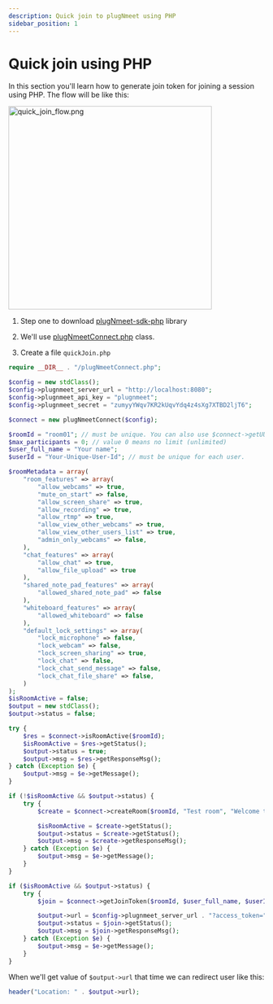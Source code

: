 ```yaml
---
description: Quick join to plugNmeet using PHP
sidebar_position: 1
---
```


# Quick join using PHP

In this section you'll learn how to generate join token for joining a session using PHP. The flow will be like this:

<img src="/img/tutorials/quick_join_flow.png" width="400" alt="quick_join_flow.png" loading="lazy"/>

1. Step one to download [plugNmeet-sdk-php](https://github.com/mynaparrot/plugNmeet-sdk-php/releases) library

2. We'll use [plugNmeetConnect.php](https://github.com/mynaparrot/plugNmeet-sdk-php/blob/main/examples/plugNmeetConnect.php) class.

3. Create a file `quickJoin.php`

```PHP
require __DIR__ . "/plugNmeetConnect.php";

$config = new stdClass();
$config->plugnmeet_server_url = "http://localhost:8080";
$config->plugnmeet_api_key = "plugnmeet";
$config->plugnmeet_secret = "zumyyYWqv7KR2kUqvYdq4z4sXg7XTBD2ljT6";

$connect = new plugNmeetConnect($config);

$roomId = "room01"; // must be unique. You can also use $connect->getUUID();
$max_participants = 0; // value 0 means no limit (unlimited)
$user_full_name = "Your name";
$userId = "Your-Unique-User-Id"; // must be unique for each user.

$roomMetadata = array(
    "room_features" => array(
        "allow_webcams" => true,
        "mute_on_start" => false,
        "allow_screen_share" => true,
        "allow_recording" => true,
        "allow_rtmp" => true,
        "allow_view_other_webcams" => true,
        "allow_view_other_users_list" => true,
        "admin_only_webcams" => false,
    ),
    "chat_features" => array(
        "allow_chat" => true,
        "allow_file_upload" => true
    ),
    "shared_note_pad_features" => array(
        "allowed_shared_note_pad" => false
    ),
    "whiteboard_features" => array(
        "allowed_whiteboard" => false
    ),
    "default_lock_settings" => array(
        "lock_microphone" => false,
        "lock_webcam" => false,
        "lock_screen_sharing" => true,
        "lock_chat" => false,
        "lock_chat_send_message" => false,
        "lock_chat_file_share" => false,
    )
);
$isRoomActive = false;
$output = new stdClass();
$output->status = false;

try {
    $res = $connect->isRoomActive($roomId);
    $isRoomActive = $res->getStatus();
    $output->status = true;
    $output->msg = $res->getResponseMsg();
} catch (Exception $e) {
    $output->msg = $e->getMessage();
}

if (!$isRoomActive && $output->status) {
    try {
        $create = $connect->createRoom($roomId, "Test room", "Welcome to room", $max_participants, "", $roomMetadata);

        $isRoomActive = $create->getStatus();
        $output->status = $create->getStatus();
        $output->msg = $create->getResponseMsg();
    } catch (Exception $e) {
        $output->msg = $e->getMessage();
    }
}

if ($isRoomActive && $output->status) {
    try {
        $join = $connect->getJoinToken($roomId, $user_full_name, $userId, true);

        $output->url = $config->plugnmeet_server_url . "?access_token=" . $join->getToken();
        $output->status = $join->getStatus();
        $output->msg = $join->getResponseMsg();
    } catch (Exception $e) {
        $output->msg = $e->getMessage();
    }
}

```

When we'll get value of `$output->url` that time we can redirect user like this:

```PHP
header("Location: " . $output->url);
```
